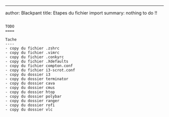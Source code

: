 ----
author: Blackpant
title: Etapes du fichier import
summary: nothing to do !!
~~~

TODO
====

Tache
----
- copy du fichier .zshrc
- copy du fichier .vimrc
- copy du fichier .conkyrc
- copy du fichier .Xdefaults
- copy du fichier compton.conf
- copy du fichier i3-scrot.conf
- copy du dossier i3
- copy du dossier terminator
- copy du dossier cava
- copy du dossier cmus
- copy du dossier htop
- copy du dossier polybar
- copy du dossier ranger
- copy du dossier rofi
- copy du dossier vlc
